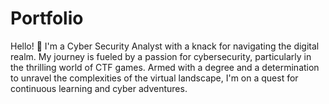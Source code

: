# Portfolio
Hello! 👋 I'm a Cyber Security Analyst with a knack for navigating the digital realm. My journey is fueled by a passion for cybersecurity, particularly in the thrilling world of CTF games. Armed with a degree and a determination to unravel the complexities of the virtual landscape, I'm on a quest for continuous learning and cyber adventures. 
